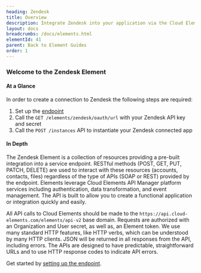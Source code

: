 ```yaml
---
heading: Zendesk
title: Overview
description: Integrate Zendesk into your application via the Cloud Elements APIs.
layout: docs
breadcrumbs: /docs/elements.html
elementId: 41
parent: Back to Element Guides
order: 1
---
```


### Welcome to the Zendesk Element


#### At a Glance

In order to create a connection to Zendesk the following steps are required:

1. Set up the [endpoint](zendesk-endpoint-setup.html)
2. Call the `GET /elements/zendesk/oauth/url` with your Zendesk API key and secret
3. Call the `POST /instances` API to instantiate your Zendesk connected app

#### In Depth

The Zendesk Element is a collection of resources providing a pre-built integration into a service endpoint. RESTful methods (POST, GET, PUT, PATCH, DELETE) are used to interact with these resources (accounts, contacts, files) regardless of the type of APIs (SOAP or REST) provided by the endpoint. Elements leverage Cloud Elements API Manager platform services including authentication, data transformation, and event management.  The API is built to allow you to create a functional application or integration quickly and easily.

All API calls to Cloud Elements should be made to the `https://api.cloud-elements.com/elements/api-v2` base domain. Requests are authorized with an Organization and User secret, as well as, an Element token.  We use many standard HTTP features, like HTTP verbs, which can be understood by many HTTP clients. JSON will be returned in all responses from the API, including errors. The APIs are designed to have predictable, straightforward URLs and to use HTTP response codes to indicate API errors.

Get started by [setting up the endpoint](zendesk-endpoint-setup.html).
